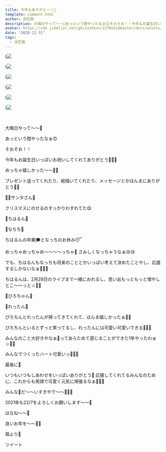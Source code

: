 ```yaml
---
title: 今年もありがと〜〜🍅
template: comment.html
author: 涼花萌
description: 大晦日やって〜〜🤭あっという間やったなぁ😊そおそお！！今年もお誕生日いっぱいお祝いしてくれてありがとう🥰💓💓めっちゃ嬉しかった〜〜💓💓プレゼント送ってくれ...
avatar: https://cdn.jsdelivr.net/gh/zzzhxxx/227WiKi@master/docs/assets/photo/avatar/moe.jpg
date: "2020-12-31"
tags:
  - 涼花萌
---
```


!![](https://cdn.jsdelivr.net/gh/227WiKi/227WiKi-image@master/blog-image/moe-2020-12-31_1.jpg)

!![](https://cdn.jsdelivr.net/gh/227WiKi/227WiKi-image@master/blog-image/moe-2020-12-31_2.jpg)

!![](https://cdn.jsdelivr.net/gh/227WiKi/227WiKi-image@master/blog-image/moe-2020-12-31_3.jpg)

!![](https://cdn.jsdelivr.net/gh/227WiKi/227WiKi-image@master/blog-image/moe-2020-12-31_4.jpg)

!![](https://cdn.jsdelivr.net/gh/227WiKi/227WiKi-image@master/blog-image/moe-2020-12-31_5.jpg)

!![](https://cdn.jsdelivr.net/gh/227WiKi/227WiKi-image@master/blog-image/moe-2020-12-31_6.jpg)



  ﻿



大晦日やって〜〜🤭



あっという間やったなぁ😊







そおそお！！

今年もお誕生日いっぱいお祝いしてくれてありがとう🥰💓💓


めっちゃ嬉しかった〜〜💓💓


プレゼント送ってくれたり、絵描いてくれたり、メッセージとかほんまにありがとう🍅🍅





🎅🏻サンタさん🎁







クリスマスにのせるのすっかりわすれてた😋










💓ちはるん💓






💓なちち💓








ちはるんの卒業🎓となっちのお休み😴



めっちゃめっちゃめ〜〜〜〜っちゃ🥺
さみしくなっちゃうなぁ😢😢



でも、ちはるんもなっちも将来のこととかいっぱい考えて決めたことやし、応援するしかないなぁ🍋🥺💓






ちはるんは、2月28日のライブまで一緒におれるし、思い出もっともっと増やしとこ〜〜っと☺️💓💓









💓ぴろちゃん💓



💓れったん💓






ぴろちんとれったんが帰ってきてくれて、ほんま嬉しかったぁ🥰🥰



ぴろちんといるとずっと笑ってるし、れったんには可愛い可愛いできる🥰💓💓




みんなのこと大好きやなぁ💓ってあらためて感じることができた1年やったわぁ☺️💓💓









みんなでつくったハート可愛いっ🥰💓💓












最後に🥰


いつもいつもしあわせをいっぱいありがとう💓
応援してくれてるみんなのために、これからも笑顔で可愛く元気に頑張るなぁ🍋😊💓



みんな💓だ〜〜いすきやで〜〜🥰💓💓





2021年も22/7をよろしくお願いします〜〜💓


ほなね〜〜💓

良いお年を〜〜💓💓



萌より💓


ツイート



